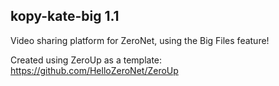 ## kopy-kate-big 1.1
Video sharing platform for ZeroNet, using the Big Files feature!

Created using ZeroUp as a template:
https://github.com/HelloZeroNet/ZeroUp
